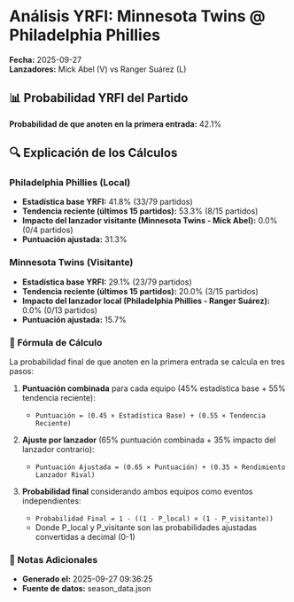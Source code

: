 # Análisis YRFI: Minnesota Twins @ Philadelphia Phillies

**Fecha:** 2025-09-27  
**Lanzadores:** Mick Abel (V) vs Ranger Suárez (L)

## 📊 Probabilidad YRFI del Partido

**Probabilidad de que anoten en la primera entrada:** 42.1%

## 🔍 Explicación de los Cálculos

### Philadelphia Phillies (Local)
- **Estadística base YRFI:** 41.8% (33/79 partidos)
- **Tendencia reciente (últimos 15 partidos):** 53.3% (8/15 partidos)
- **Impacto del lanzador visitante (Minnesota Twins - Mick Abel):** 0.0% (0/4 partidos)
- **Puntuación ajustada:** 31.3%

### Minnesota Twins (Visitante)
- **Estadística base YRFI:** 29.1% (23/79 partidos)
- **Tendencia reciente (últimos 15 partidos):** 20.0% (3/15 partidos)
- **Impacto del lanzador local (Philadelphia Phillies - Ranger Suárez):** 0.0% (0/13 partidos)
- **Puntuación ajustada:** 15.7%

### 📝 Fórmula de Cálculo

La probabilidad final de que anoten en la primera entrada se calcula en tres pasos:

1. **Puntuación combinada** para cada equipo (45% estadística base + 55% tendencia reciente):
   - `Puntuación = (0.45 × Estadística Base) + (0.55 × Tendencia Reciente)`

2. **Ajuste por lanzador** (65% puntuación combinada + 35% impacto del lanzador contrario):
   - `Puntuación Ajustada = (0.65 × Puntuación) + (0.35 × Rendimiento Lanzador Rival)`

3. **Probabilidad final** considerando ambos equipos como eventos independientes:
   - `Probabilidad Final = 1 - ((1 - P_local) × (1 - P_visitante))`
   - Donde P_local y P_visitante son las probabilidades ajustadas convertidas a decimal (0-1)

### 📌 Notas Adicionales

- **Generado el:** 2025-09-27 09:36:25
- **Fuente de datos:** season_data.json
